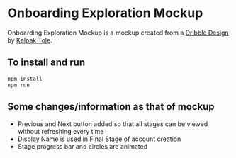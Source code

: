 # Onboarding Exploration Mockup

Onboarding Exploration Mockup is a mockup created from a [Dribble Design](https://dribbble.com/shots/15669113-Onboarding-Exploration) by [Kalpak Tole](https://github.com/KalpakTole).

## To install and run

```
npm install
npm run
```

## Some changes/information as that of mockup

- Previous and Next button added so that all stages can be viewed without refreshing every time
- Display Name is used in Final Stage of account creation
- Stage progress bar and circles are animated
